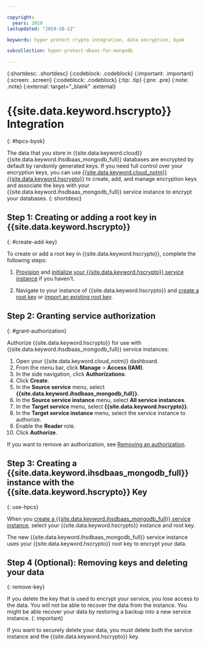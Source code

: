 ```yaml
---

copyright:
  years: 2019
lastupdated: "2019-10-22"

keywords: hyper protect crypto integration, data encryption, byok

subcollection: hyper-protect-dbaas-for-mongodb

---
```


{:shortdesc: .shortdesc}
{:codeblock: .codeblock}
{:important: .important}
{:screen: .screen}
{:codeblock: .codeblock}
{:tip: .tip}
{:pre: .pre}
{:note: .note}
{:external: target="_blank" .external}

# {{site.data.keyword.hscrypto}} Integration 
{: #hpcs-byok}

The data that you store in {{site.data.keyword.cloud}} {{site.data.keyword.ihsdbaas_mongodb_full}} databases are encrypted by default by randomly generated keys. If you need full control over your encryption keys, you can use [{{site.data.keyword.cloud_notm}} {{site.data.keyword.hscrypto}}](/docs/services/hs-crypto?topic=hs-crypto-overview) to create, add, and manage encryption keys and associate the keys with your {{site.data.keyword.ihsdbaas_mongodb_full}} service instance to encrypt your databases.
{: shortdesc}

## Step 1: Creating or adding a root key in {{site.data.keyword.hscrypto}}
{: #create-add-key}

To create or add a root key in {{site.data.keyword.hscrypto}}, complete the following steps:

 1. [Provision](/docs/services/hs-crypto?topic=hs-crypto-provision) and [initialize your {{site.data.keyword.hscrypto}} service instance](/docs/services/hs-crypto?topic=hs-crypto-initialize-hsm) if you haven't.

2. Navigate to your instance of {{site.data.keyword.hscrypto}} and [create a root key](/docs/services/hs-crypto?topic=hs-crypto-create-root-keys) or [import an existing root key](/docs/services/hs-crypto?topic=hs-crypto-import-root-keys).

## Step 2: Granting service authorization
{: #grant-authorization}

Authorize {{site.data.keyword.hscrypto}} for use with {{site.data.keyword.ihsdbaas_mongodb_full}} service instances:

1. Open your {{site.data.keyword.cloud_notm}} dashboard.
2. From the menu bar, click **Manage** > **Access (IAM)**.
3. In the side navigation, click **Authorizations**.
4. Click **Create**.
5. In the **Source service** menu, select **{{site.data.keyword.ihsdbaas_mongodb_full}}**.
6. In the **Source service instance** menu, select **All service instances**.
7. In the **Target service** menu, select **{{site.data.keyword.hscrypto}}**.
8. In the **Target service instance** menu, select the service instance to authorize.
9. Enable the **Reader** role.
10. Click **Authorize**.

If you want to remove an authorization, see [Removing an authorization](/docs/iam?topic=iam-serviceauth#remove-auth). 

## Step 3: Creating a {{site.data.keyword.ihsdbaas_mongodb_full}} instance with the {{site.data.keyword.hscrypto}} Key
{: use-hpcs}

When you [create a {{site.data.keyword.ihsdbaas_mongodb_full}} service instance](/docs/services/hyper-protect-dbaas-for-mongodb?topic=hyper-protect-dbaas-for-mongodb-gettingstarted#creating-a-database-cluster-introduction), select your {{site.data.keyword.hscrypto}} instance and root key.

The new {{site.data.keyword.ihsdbaas_mongodb_full}} service instance uses your {{site.data.keyword.hscrypto}} root key to encrypt your data.

## Step 4 (Optional): Removing keys and deleting your data
{: remove-key}

If you delete the key that is used to encrypt your service, you lose access to the data. You will not be able to recover the data from the instance. You might be able recover your data by restoring a backup into a new service instance.
{: important}

If you want to securely delete your data, you must delete both the service instance and the {{site.data.keyword.hscrypto}} key.
